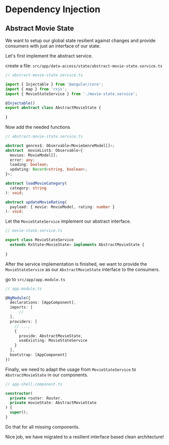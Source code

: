 # Dependency Injection

## Abstract Movie State

We want to setup our global state resilient against changes and provide consumers with
just an interface of our state.

Let's first implement the abstract service.

create a file: `src/app/data-access/state/abstract-movie-state.service.ts`

```ts
// abstract-movie-state.service.ts

import { Injectable } from '@angular/core';
import { map } from 'rxjs';
import { MovieStateService } from './movie-state.service';

@Injectable()
export abstract class AbstractMovieState {
    
}
```

Now add the needed functions

```ts
// abstract-movie-state.service.ts

abstract genres$: Observable<MovieGenreModel[]>;
abstract  movieList$: Observable<{
  movies: MovieModel[];
  error: any;
  loading: boolean;
  updating: Record<string, boolean>;
}>;

abstract loadMovieCategory(
  category: string
): void;

abstract updateMovieRating(
  payload: { movie: MovieModel, rating: number }
): void;

```

Let the `MovieStateService` implement our abstract interface.

```ts
// movie-state.service.ts

export class MovieStateService
  extends RxState<MovieState> implements AbstractMovieState {
  
}
```

After the service implementation is finished, we want to provide
the `MovieStateService` as our `AbstractMovieState` interface to the consumers.

go to `src/app/app.module.ts`

```ts
// app.module.ts

@NgModule({
  declarations: [AppComponent],
  imports: [
      //
  ],
  providers: [
    // ...,
    {
      provide: AbstractMovieState,
      useExisting: MovieStateService
    }
  ],
  bootstrap: [AppComponent]
})

```

Finally, we need to adapt the usage from `MovieStateService` to `AbstractMovieState`
in our components.

```ts
// app-shell.component.ts

constructor(
  private router: Router,
  private movieState: AbstractMovieState
) {
  super();
}

```

Do that for all missing components.

Nice job, we have migrated to a resilient interface based clean architecture!

